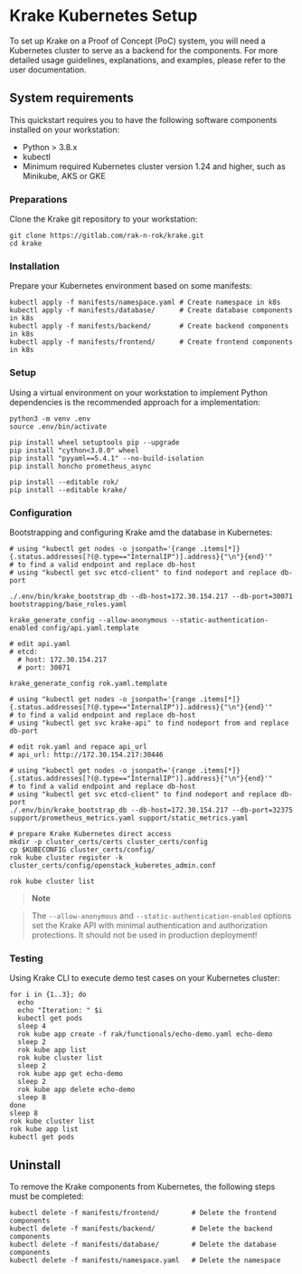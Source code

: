 # Krake Kubernetes Setup

To set up Krake on a Proof of Concept (PoC) system, you will need a Kubernetes cluster to serve as a backend for the components.
For more detailed usage guidelines, explanations, and examples, please refer to the user documentation.

## System requirements

This quickstart requires you to have the following software components installed on your workstation:

- Python > 3.8.x
- kubectl
- Minimum required Kubernetes cluster version 1.24 and higher, such as Minikube, AKS or GKE

### Preparations

Clone the Krake git repository to your workstation:

``` shell
git clone https://gitlab.com/rak-n-rok/krake.git
cd krake
```

### Installation

Prepare your Kubernetes environment based on some manifests:

``` shell
kubectl apply -f manifests/namespace.yaml # Create namespace in k8s
kubectl apply -f manifests/database/      # Create database components in k8s
kubectl apply -f manifests/backend/       # Create backend components in k8s
kubectl apply -f manifests/frontend/      # Create frontend components in k8s
```

### Setup

Using a virtual environment on your workstation to implement Python dependencies is the recommended approach for a implementation:

``` shell
python3 -m venv .env
source .env/bin/activate

pip install wheel setuptools pip --upgrade
pip install "cython<3.0.0" wheel
pip install "pyyaml==5.4.1" --no-build-isolation
pip install honcho prometheus_async

pip install --editable rok/
pip install --editable krake/
```

### Configuration

Bootstrapping and configuring Krake amd the database in Kubernetes:

``` shell
# using "kubectl get nodes -o jsonpath='{range .items[*]}{.status.addresses[?(@.type=="InternalIP")].address}{"\n"}{end}'"
# to find a valid endpoint and replace db-host
# using "kubectl get svc etcd-client" to find nodeport and replace db-port

./.env/bin/krake_bootstrap_db --db-host=172.30.154.217 --db-port=30071 bootstrapping/base_roles.yaml

krake_generate_config --allow-anonymous --static-authentication-enabled config/api.yaml.template

# edit api.yaml
# etcd:
  # host: 172.30.154.217
  # port: 30071

krake_generate_config rok.yaml.template

# using "kubectl get nodes -o jsonpath='{range .items[*]}{.status.addresses[?(@.type=="InternalIP")].address}{"\n"}{end}'"
# to find a valid endpoint and replace db-host
# using "kubectl get svc krake-api" to find nodeport from and replace db-port

# edit rok.yaml and repace api_url
# api_url: http://172.30.154.217:30446

# using "kubectl get nodes -o jsonpath='{range .items[*]}{.status.addresses[?(@.type=="InternalIP")].address}{"\n"}{end}'"
# to find a valid endpoint and replace db-host
# using "kubectl get svc etcd-client" to find nodeport and replace db-port
./.env/bin/krake_bootstrap_db --db-host=172.30.154.217 --db-port=32375 support/prometheus_metrics.yaml support/static_metrics.yaml

# prepare Krake Kubernetes direct access
mkdir -p cluster_certs/certs cluster_certs/config
cp $KUBECONFIG cluster_certs/config/
rok kube cluster register -k cluster_certs/config/openstack_kuberetes_admin.conf

rok kube cluster list
```

 > **Note**

 >  The `--allow-anonymous` and `--static-authentication-enabled` options set the Krake API with
minimal authentication and authorization protections. It should not be used in production deployment!

### Testing

Using Krake CLI to execute demo test cases on your Kubernetes cluster:

``` shell
for i in {1..3}; do
  echo
  echo "Iteration: " $i
  kubectl get pods
  sleep 4
  rok kube app create -f rak/functionals/echo-demo.yaml echo-demo
  sleep 2
  rok kube app list
  rok kube cluster list
  sleep 2
  rok kube app get echo-demo
  sleep 2
  rok kube app delete echo-demo
  sleep 8
done
sleep 8
rok kube cluster list
rok kube app list
kubectl get pods
```

## Uninstall

To remove the Krake components from Kubernetes, the following steps must be completed:

``` shell
kubectl delete -f manifests/frontend/        # Delete the frontend components
kubectl delete -f manifests/backend/         # Delete the backend components
kubectl delete -f manifests/database/        # Delete the database components
kubectl delete -f manifests/namespace.yaml   # Delete the namespace
```
